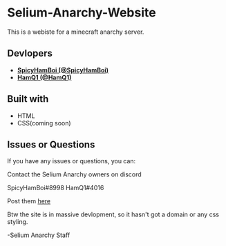 # Selium-Anarchy-Website
This is a webiste for a minecraft anarchy server.

## Devlopers
* **[SpicyHamBoi (@SpicyHamBoi)](https://github.com/SpicyHamBoi)** 
* **[HamQ1 (@HamQ1)](https://github.com/HamQ1)**

## Built with
* HTML
* CSS(coming soon)

## Issues or Questions

If you have any issues or questions, you can:

Contact the Selium Anarchy owners on discord

SpicyHamBoi#8998 HamQ1#4016

Post them [here](https://github.com/SpicyHamBoi/Selium-Anarchy-Website/issues)

Btw the site is in massive devlopment, so it hasn't got a domain or any css styling.

-Selium Anarchy Staff
